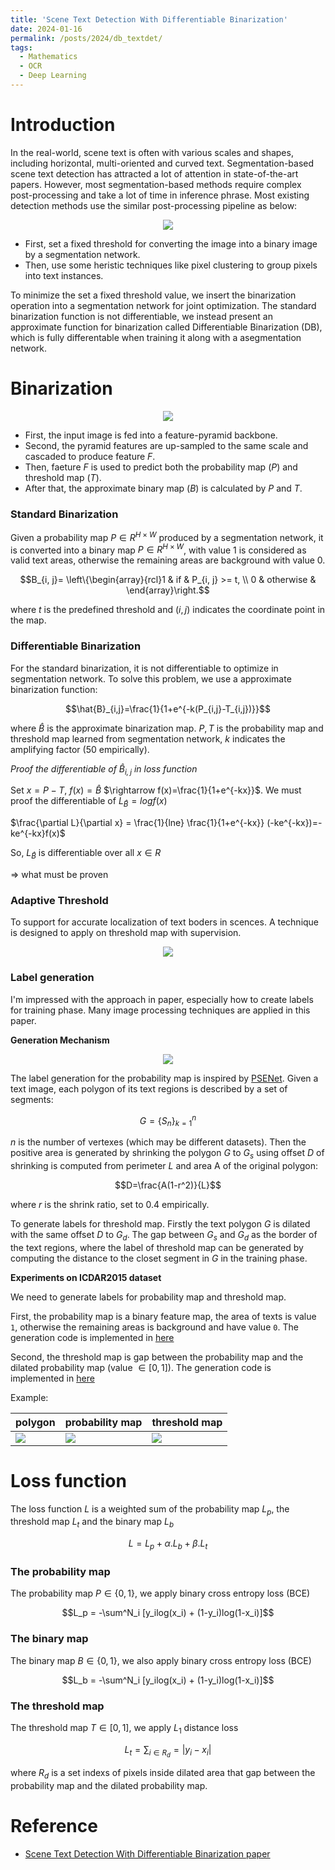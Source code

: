 ```yaml
---
title: 'Scene Text Detection With Differentiable Binarization'
date: 2024-01-16
permalink: /posts/2024/db_textdet/
tags:
  - Mathematics
  - OCR
  - Deep Learning
---
```


<head>
    <style type="text/css">
        figure{text-align: center;}
        math{text-align: center;}
    </style>
</head>

# Introduction

In the real-world, scene text is often with various scales and shapes, including horizontal, multi-oriented and curved text. 
Segmentation-based scene text detection has attracted a lot of attention in state-of-the-art papers. However, most segmentation-based methods require complex post-processing and take a lot of time in inference phrase. Most existing detection methods use the similar post-processing pipeline as below:

<p align="center">
    <img src='/images/posts/20230116_differentiable_binarization/tradditional_method.png'>
</p>

+ First, set a fixed threshold for converting the image into a binary image by a segmentation network.
+ Then, use some heristic techniques like pixel clustering to group pixels into text instances.

To minimize the set a fixed threshold value, we insert the binarization operation into a segmentation network for joint optimization. The standard binarization function is not differentiable, we instead present an approximate function for binarization called Differentiable Binarization (DB), which is fully differentable when training it along with a asegmentation network.

# Binarization

<p align="center">
    <img src='/images/posts/20230116_differentiable_binarization/binarization_architecture.png'>
</p>

+ First, the input image is fed into a feature-pyramid backbone.
+ Second, the pyramid features are up-sampled to the same scale and cascaded to produce feature $F$.
+ Then, faeture $F$ is used to predict both the probability map $(P)$ and threshold map $(T)$.
+ After that, the approximate binary map $(B)$ is calculated by $P$ and $T$.

### Standard Binarization

Given a probability map $P \in R^{H\times W}$ produced by a segmentation network, it is converted into a binary map $P \in R^{H\times W}$, with value 1 is considered as valid text areas, otherwise the remaining areas are background with value 0.

$$B_{i, j}=  \left\{\begin{array}{rcl}1 & if &  P_{i, j} >= t, \\
0 & otherwise &
  \end{array}\right.$$

where $t$ is the predefined threshold and $(i, j)$ indicates the coordinate point in the map.

### Differentiable Binarization

For the standard binarization, it is not differentiable to optimize in segmentation network. To solve this problem, we use a approximate binarization function:

$$\hat{B}_{i,j}=\frac{1}{1+e^{-k(P_{i,j}-T_{i,j})}}$$

where $\hat{B}$ is the approximate binarization map. $P, T$ is the probability map and threshold map learned from segmentation network, $k$ indicates the amplifying factor (50 empirically).

*Proof the differentiable of $\hat{B}_{i,j}$ in loss function*

Set $x = P-T$, $f(x)=\hat{B}$ $\rightarrow f(x)=\frac{1}{1+e^{-kx}}$. We must proof the differentiable of $L_{\hat{B}}=logf(x)$

$\frac{\partial L}{\partial x} = \frac{1}{lne} \frac{1}{1+e^{-kx}} (-ke^{-kx})=-ke^{-kx}f(x)$

So, $L_{\hat{B}}$ is differentiable over all $x \in R$ 

$\Rightarrow$ what must be proven

### Adaptive Threshold

To support for accurate localization of text boders in scences. A technique is designed to apply on threshold map with supervision.

<p align="center">
    <img src='/images/posts/20230116_differentiable_binarization/adaptive_threshold_map.png'>
</p>

### Label generation

I'm impressed with the approach in paper, especially how to create labels for training phase. Many image processing techniques are applied in this paper.

**Generation Mechanism**

<p align="center">
    <img src="/images/posts/20230116_differentiable_binarization/label_generation.png">
</p>

The label generation for the probability map is inspired by [PSENet](https://arxiv.org/abs/1903.12473). Given a text image, each polygon of its text regions is described by a set of segments:

$$G=\lbrace S_n \rbrace_{k=1}^n$$

$n$ is the number of vertexes (which may be different datasets). Then the positive area is generated by shrinking the polygon $G$ to $G_s$ using offset $D$ of shrinking is computed from perimeter $L$ and area A of the original polygon:

$$D=\frac{A(1-r^2)}{L}$$

where $r$ is the shrink ratio, set to 0.4 empirically.

To generate labels for threshold map. Firstly the text polygon $G$ is dilated with the same offset $D$ to $G_d$. The gap between $G_s$ and $G_d$ as the border of the text regions, where the label of threshold map can be generated by computing the distance to the closet segment in $G$ in the training phase.

**Experiments on ICDAR2015 dataset**

We need to generate labels for probability map and threshold map.

First, the probability map is a binary feature map, the area of texts is value `1`, otherwise the remaining areas is background and have value `0`. The generation code is implemented in [here](https://github.com/tuongtranngoc/DB-Text-Detection/blob/main/src/data/label_generator.py#L15-L66)

Second, the threshold map is gap between the probability map and the dilated probability map (value $\in [0, 1]$). The generation code is implemented in [here](https://github.com/tuongtranngoc/DB-Text-Detection/blob/main/src/data/label_generator.py#L69-L145)

Example:

| polygon | probability map | threshold map |
|--|--|--|
| <img src="/images/posts/20230116_differentiable_binarization/21_polygon.png"> | <img src="/images/posts/20230116_differentiable_binarization/21_shrink_map.png"> | <img src="/images/posts/20230116_differentiable_binarization/21_border_map.png"> |

# Loss function
The loss function $L$ is a weighted sum of the probability map $L_p$, the threshold map $L_t$ and the binary map $L_b$

$$L=L_p + \alpha.L_b + \beta.L_t$$


### The probability map

The probability map $P \in \lbrace 0, 1 \rbrace$, we apply binary cross entropy loss (BCE)

$$L_p = -\sum^N_i [y_ilog(x_i) + (1-y_i)log(1-x_i)]$$

### The binary map

The binary map $B \in \lbrace 0, 1 \rbrace$, we also apply binary cross entropy loss (BCE)

$$L_b = -\sum^N_i [y_ilog(x_i) + (1-y_i)log(1-x_i)]$$


### The threshold map

The threshold map $T \in [0, 1]$, we apply $L_1$ distance loss

$$L_t = \sum_{i \in R_d} = \vert y_i-x_i \vert$$

where $R_d$ is a set indexs of pixels inside dilated area that gap between the probability map and the dilated probability map. 

# Reference
+ [Scene Text Detection With Differentiable Binarization paper](https://arxiv.org/abs/1911.08947)

